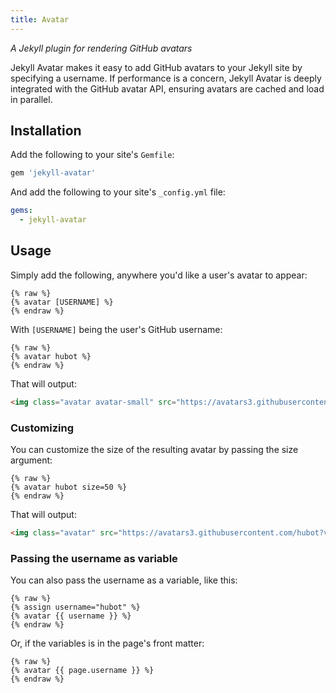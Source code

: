```yaml
---
title: Avatar
---
```


*A Jekyll plugin for rendering GitHub avatars*


Jekyll Avatar makes it easy to add GitHub avatars to your Jekyll site by specifying a username. If performance is a concern, Jekyll Avatar is deeply integrated with the GitHub avatar API, ensuring avatars are cached and load in parallel.

## Installation

Add the following to your site's `Gemfile`:

```ruby
gem 'jekyll-avatar'
```

And add the following to your site's `_config.yml` file:

```yaml
gems:
  - jekyll-avatar
```

## Usage

Simply add the following, anywhere you'd like a user's avatar to appear:

```
{% raw %}
{% avatar [USERNAME] %}
{% endraw %}
```

With `[USERNAME]` being the user's GitHub username:

```
{% raw %}
{% avatar hubot %}
{% endraw %}
```

That will output:

```html
<img class="avatar avatar-small" src="https://avatars3.githubusercontent.com/hubot?v=3&amp;s=40" alt="hubot" width="40" height="40" />
```

### Customizing

You can customize the size of the resulting avatar by passing the size argument:

```
{% raw %}
{% avatar hubot size=50 %}
{% endraw %}
```

That will output:

```html
<img class="avatar" src="https://avatars3.githubusercontent.com/hubot?v=3&amp;s=50" alt="hubot" width="50" height="50" />
```

### Passing the username as variable

You can also pass the username as a variable, like this:

```
{% raw %}
{% assign username="hubot" %}
{% avatar {{ username }} %}
{% endraw %}
```

Or, if the variables is in the page's front matter:

```
{% raw %}
{% avatar {{ page.username }} %}
{% endraw %}
```

